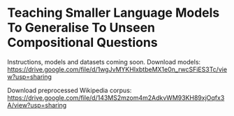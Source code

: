 # Teaching Smaller Language Models To Generalise To Unseen Compositional Questions

Instructions, models and datasets coming soon.
Download models: https://drive.google.com/file/d/1wgJvMYKHIxbtbeMX1e0n_rwcSFiES3Tc/view?usp=sharing

Download preprocessed Wikipedia corpus: https://drive.google.com/file/d/143MS2mzom4m2AdkvWM93KH89xjOqfx3A/view?usp=sharing

